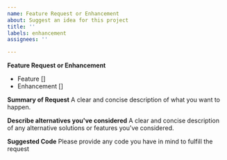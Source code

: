 ```yaml
---
name: Feature Request or Enhancement
about: Suggest an idea for this project
title: ''
labels: enhancement
assignees: ''

---
```


**Feature Request or Enhancement**
 - Feature []
 - Enhancement []

**Summary of Request**
A clear and concise description of what you want to happen.

**Describe alternatives you've considered**
A clear and concise description of any alternative solutions or features you've considered.

**Suggested Code**
Please provide any code you have in mind to fulfill the request

